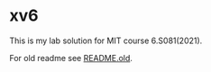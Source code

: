 # xv6

This is my lab solution for MIT course 6.S081(2021).

For old readme see [README.old](README.old).